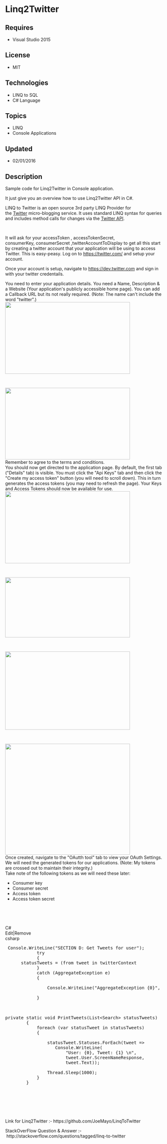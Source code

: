 # Linq2Twitter
## Requires
- Visual Studio 2015
## License
- MIT
## Technologies
- LINQ to SQL
- C# Language
## Topics
- LINQ
- Console Applications
## Updated
- 02/01/2016
## Description

<p>Sample code for Linq2Twitter in Console application.</p>
<p>It just give you an overview how to use Linq2Twitter API in C#.</p>
<p><span>LINQ to Twitter is an open source 3rd party LINQ Provider for the&nbsp;</span><a href="http://twitter.com/">Twitter</a><span>&nbsp;micro-blogging service. It uses standard LINQ syntax for queries and includes method calls for changes via the&nbsp;</span><a href="http://dev.twitter.com/">Twitter
 API</a><span>.</span></p>
<p>&nbsp;</p>
<p>It will ask for your accessToken , accessTokenSecret, &nbsp;<span style="white-space:pre">
</span>consumerKey, consumerSecret ,twitterAccountToDisplay to get all this start by creating a twitter account that your application will be using to access Twitter. This is easy-peasy. Log on to&nbsp;<a href="https://twitter.com/">https://twitter.com/</a>&nbsp;and
 setup your account.</p>
<p>Once your account is setup, navigate to&nbsp;<a href="https://dev.twitter.com/">https://dev.twitter.com</a>&nbsp;and sign in with your twitter credentails.&nbsp;</p>
<div class="separator">You need to enter your application details. You need a Name, Description &amp; a Website (Your application's publicly accessible home page). You can add a Callback URL but its not really required. (Note: The name can't include the word
 &quot;twitter&quot;.)</div>
<div class="separator"><a href="http://1.bp.blogspot.com/-ldsFSYRXGME/Ux02_MLXGPI/AAAAAAAABXk/BhkYJmZNmuI/s1600/2.PNG"><img src="-2.png" border="0" alt="" width="400" height="230"></a></div>
<p>&nbsp;</p>
<div class="separator"><a href="http://4.bp.blogspot.com/-xV70008u0a8/Ux02_e4QUUI/AAAAAAAABXg/ECISM1eYJw0/s1600/3.PNG"><img src="-3.png" border="0" alt="" width="400" height="230"></a></div>
<div class="separator"></div>
<div class="separator"></div>
<div class="separator"></div>
<div class="separator">Remember to agree to the terms and conditions.</div>
<div class="separator"></div>
<div class="separator">You should now get directed to the application page. By default, the first tab (&quot;Details&quot; tab) is visible. You must click the &quot;Api Keys&quot; tab and then click the &quot;Create my access token&quot; button (you will need to scroll down). This in
 turn generates the access tokens (you may need to refresh the page). Your Keys and Access Tokens should now be available for use.</div>
<div class="separator"></div>
<div class="separator"><a href="http://1.bp.blogspot.com/-GaKCAIUT2w0/Ux07S0RrG8I/AAAAAAAABX0/G51TUd8R7Qg/s1600/1.PNG"><img src="-1.png" border="0" alt="" width="400" height="231"></a></div>
<p>&nbsp;</p>
<div class="separator"><a href="http://2.bp.blogspot.com/-SuvpqryUwKo/Ux07S3DDhrI/AAAAAAAABX4/M26O5jS5Tok/s1600/2.PNG"><img src="-2.png" border="0" alt="" width="400" height="193"></a></div>
<p>&nbsp;</p>
<div class="separator"><a href="http://2.bp.blogspot.com/-LK2lmMJXgq4/Ux07S7g8JsI/AAAAAAAABX8/Qupg3u2RomI/s1600/3.PNG"><img src="-3.png" border="0" alt="" width="400" height="251"></a></div>
<p>&nbsp;</p>
<div class="separator"><a href="http://4.bp.blogspot.com/-JicQOZpZ2zw/Ux07ToB91fI/AAAAAAAABYE/qcat0M9q7XA/s1600/4.PNG"><img src="-4.png" border="0" alt="" width="400" height="356"></a></div>
<div class="separator"></div>
<div class="separator"></div>
<div class="separator"></div>
<div class="separator"></div>
<div class="separator">Once created, navigate to the &quot;OAutth tool&quot; tab to view your OAuth Settings. We will need the generated tokens for our applications. (Note: My tokens are crossed out to maintain their integrity.)</div>
<div class="separator"></div>
<div class="separator">Take note of the following tokens as we will need these later:</div>
<div class="separator"></div>
<ul>
<li>Consumer key </li><li>Consumer secret </li><li>Access token </li><li>Access token secret </li></ul>
<p>&nbsp;</p>
<p>&nbsp;</p>
<div></div>
<div class="scriptcode">
<div class="pluginEditHolder" pluginCommand="mceScriptCode">
<div class="title"><span>C#</span></div>
<div class="pluginLinkHolder"><span class="pluginEditHolderLink">Edit</span>|<span class="pluginRemoveHolderLink">Remove</span></div>
<span class="hidden">csharp</span>

<div class="preview">
<pre class="csharp">&nbsp;Console.WriteLine(<span class="cs__string">&quot;SECTION&nbsp;D:&nbsp;Get&nbsp;Tweets&nbsp;for&nbsp;user&quot;</span>);&nbsp;
&nbsp;&nbsp;&nbsp;&nbsp;&nbsp;&nbsp;&nbsp;&nbsp;&nbsp;&nbsp;&nbsp;&nbsp;<span class="cs__keyword">try</span>&nbsp;
&nbsp;&nbsp;&nbsp;&nbsp;&nbsp;&nbsp;&nbsp;&nbsp;&nbsp;&nbsp;&nbsp;&nbsp;{&nbsp;
&nbsp;&nbsp;&nbsp;&nbsp;&nbsp;&nbsp;statusTweets&nbsp;=&nbsp;(from&nbsp;tweet&nbsp;<span class="cs__keyword">in</span>&nbsp;twitterContext&nbsp;&nbsp;&nbsp;&nbsp;&nbsp;&nbsp;&nbsp;&nbsp;&nbsp;&nbsp;&nbsp;&nbsp;&nbsp;&nbsp;&nbsp;&nbsp;&nbsp;&nbsp;&nbsp;&nbsp;&nbsp;&nbsp;&nbsp;&nbsp;&nbsp;&nbsp;&nbsp;where&nbsp;tweet.Type&nbsp;==&nbsp;SearchType.Search&nbsp;&amp;&amp;&nbsp;tweet.Query&nbsp;==&nbsp;searchTweet&nbsp;&nbsp;&nbsp;&nbsp;&nbsp;&nbsp;&nbsp;&nbsp;&nbsp;&nbsp;&nbsp;&nbsp;&nbsp;&nbsp;&nbsp;&nbsp;&nbsp;&nbsp;&nbsp;&nbsp;&nbsp;&nbsp;&nbsp;&nbsp;&nbsp;&nbsp;&nbsp;&nbsp;&nbsp;&nbsp;&nbsp;&nbsp;&nbsp;&amp;&amp;&nbsp;tweet.Count&nbsp;==&nbsp;tweetCount&nbsp;&nbsp;&nbsp;&nbsp;&nbsp;&nbsp;&nbsp;&nbsp;&nbsp;&nbsp;&nbsp;&nbsp;&nbsp;&nbsp;&nbsp;&nbsp;&nbsp;&nbsp;&nbsp;&nbsp;&nbsp;&nbsp;&nbsp;&nbsp;&nbsp;&nbsp;&nbsp;&nbsp;&nbsp;&nbsp;&nbsp;&nbsp;&nbsp;select&nbsp;tweet).ToList();&nbsp;
&nbsp;&nbsp;&nbsp;&nbsp;&nbsp;&nbsp;&nbsp;&nbsp;&nbsp;&nbsp;&nbsp;&nbsp;}&nbsp;
&nbsp;&nbsp;&nbsp;&nbsp;&nbsp;&nbsp;&nbsp;&nbsp;&nbsp;&nbsp;&nbsp;&nbsp;<span class="cs__keyword">catch</span>&nbsp;(AggregateException&nbsp;e)&nbsp;
&nbsp;&nbsp;&nbsp;&nbsp;&nbsp;&nbsp;&nbsp;&nbsp;&nbsp;&nbsp;&nbsp;&nbsp;{&nbsp;
&nbsp;
&nbsp;&nbsp;&nbsp;&nbsp;&nbsp;&nbsp;&nbsp;&nbsp;&nbsp;&nbsp;&nbsp;&nbsp;&nbsp;&nbsp;&nbsp;&nbsp;Console.WriteLine(<span class="cs__string">&quot;AggregateException&nbsp;{0}&quot;</span>,&nbsp;e.InnerExceptions[<span class="cs__number">0</span>]);&nbsp;
&nbsp;
&nbsp;&nbsp;&nbsp;&nbsp;&nbsp;&nbsp;&nbsp;&nbsp;&nbsp;&nbsp;&nbsp;&nbsp;}&nbsp;
&nbsp;
&nbsp;
&nbsp;
<span class="cs__keyword">private</span>&nbsp;<span class="cs__keyword">static</span>&nbsp;<span class="cs__keyword">void</span>&nbsp;PrintTweets(List&lt;Search&gt;&nbsp;statusTweets)&nbsp;
&nbsp;&nbsp;&nbsp;&nbsp;&nbsp;&nbsp;&nbsp;&nbsp;{&nbsp;
&nbsp;&nbsp;&nbsp;&nbsp;&nbsp;&nbsp;&nbsp;&nbsp;&nbsp;&nbsp;&nbsp;&nbsp;<span class="cs__keyword">foreach</span>&nbsp;(var&nbsp;statusTweet&nbsp;<span class="cs__keyword">in</span>&nbsp;statusTweets)&nbsp;
&nbsp;&nbsp;&nbsp;&nbsp;&nbsp;&nbsp;&nbsp;&nbsp;&nbsp;&nbsp;&nbsp;&nbsp;{&nbsp;
&nbsp;
&nbsp;&nbsp;&nbsp;&nbsp;&nbsp;&nbsp;&nbsp;&nbsp;&nbsp;&nbsp;&nbsp;&nbsp;&nbsp;&nbsp;&nbsp;&nbsp;statusTweet.Statuses.ForEach(tweet&nbsp;=&gt;&nbsp;
&nbsp;&nbsp;&nbsp;&nbsp;&nbsp;&nbsp;&nbsp;&nbsp;&nbsp;&nbsp;&nbsp;&nbsp;&nbsp;&nbsp;&nbsp;&nbsp;&nbsp;&nbsp;&nbsp;Console.WriteLine(&nbsp;
&nbsp;&nbsp;&nbsp;&nbsp;&nbsp;&nbsp;&nbsp;&nbsp;&nbsp;&nbsp;&nbsp;&nbsp;&nbsp;&nbsp;&nbsp;&nbsp;&nbsp;&nbsp;&nbsp;&nbsp;&nbsp;&nbsp;&nbsp;<span class="cs__string">&quot;User:&nbsp;{0},&nbsp;Tweet:&nbsp;{1}&nbsp;\n&quot;</span>,&nbsp;
&nbsp;&nbsp;&nbsp;&nbsp;&nbsp;&nbsp;&nbsp;&nbsp;&nbsp;&nbsp;&nbsp;&nbsp;&nbsp;&nbsp;&nbsp;&nbsp;&nbsp;&nbsp;&nbsp;&nbsp;&nbsp;&nbsp;&nbsp;tweet.User.ScreenNameResponse,&nbsp;
&nbsp;&nbsp;&nbsp;&nbsp;&nbsp;&nbsp;&nbsp;&nbsp;&nbsp;&nbsp;&nbsp;&nbsp;&nbsp;&nbsp;&nbsp;&nbsp;&nbsp;&nbsp;&nbsp;&nbsp;&nbsp;&nbsp;&nbsp;tweet.Text));&nbsp;
&nbsp;
&nbsp;&nbsp;&nbsp;&nbsp;&nbsp;&nbsp;&nbsp;&nbsp;&nbsp;&nbsp;&nbsp;&nbsp;&nbsp;&nbsp;&nbsp;&nbsp;Thread.Sleep(<span class="cs__number">1000</span>);&nbsp;
&nbsp;&nbsp;&nbsp;&nbsp;&nbsp;&nbsp;&nbsp;&nbsp;&nbsp;&nbsp;&nbsp;&nbsp;}&nbsp;
&nbsp;&nbsp;&nbsp;&nbsp;&nbsp;&nbsp;&nbsp;&nbsp;}</pre>
</div>
</div>
</div>
<div class="endscriptcode">&nbsp;</div>
<p>&nbsp;</p>
<p>&nbsp;</p>
<p>Link for Linq2Twitter :-&nbsp;https://github.com/JoeMayo/LinqToTwitter</p>
<p>StackOverFlow Question &amp; Answer :-&nbsp;http://stackoverflow.com/questions/tagged/linq-to-twitter</p>
